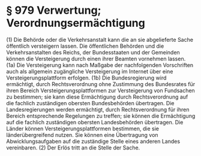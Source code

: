 # § 979 Verwertung; Verordnungsermächtigung
(1) Die Behörde oder die Verkehrsanstalt kann die an sie abgelieferte Sache öffentlich versteigern lassen. Die öffentlichen Behörden und die Verkehrsanstalten des Reichs, der Bundesstaaten und der Gemeinden können die Versteigerung durch einen ihrer Beamten vornehmen lassen.
(1a) Die Versteigerung kann nach Maßgabe der nachfolgenden Vorschriften auch als allgemein zugängliche Versteigerung im Internet über eine Versteigerungsplattform erfolgen.
(1b) Die Bundesregierung wird ermächtigt, durch Rechtsverordnung ohne Zustimmung des Bundesrates für ihren Bereich Versteigerungsplattformen zur Versteigerung von Fundsachen zu bestimmen; sie kann diese Ermächtigung durch Rechtsverordnung auf die fachlich zuständigen obersten Bundesbehörden übertragen. Die Landesregierungen werden ermächtigt, durch Rechtsverordnung für ihren Bereich entsprechende Regelungen zu treffen; sie können die Ermächtigung auf die fachlich zuständigen obersten Landesbehörden übertragen. Die Länder können Versteigerungsplattformen bestimmen, die sie länderübergreifend nutzen. Sie können eine Übertragung von Abwicklungsaufgaben auf die zuständige Stelle eines anderen Landes vereinbaren.
(2) Der Erlös tritt an die Stelle der Sache.